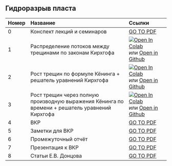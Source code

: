 ## Гидроразрыв пласта

Номер | Название | Ссылки
|:--|:------------|:----------------
0 | Конспект лекций и семинаров | [GO TO PDF](https://mualal.github.io/hydrofracturing/lectures-notes/main.pdf)
1 | Распределение потоков между трещинами по законам Кирхгофа | [![Open In Colab](https://colab.research.google.com/assets/colab-badge.svg)](https://colab.research.google.com/github/mualal/hydrofracturing/blob/master/notebooks/01_flow_distribution_between_fractures.ipynb) или [Open in Github](https://github.com/mualal/hydrofracturing/blob/master/notebooks/01_flow_distribution_between_fractures.ipynb)
2 | Рост трещин по формуле Кёнинга + решатель уравнений Кирхгофа | [![Open In Colab](https://colab.research.google.com/assets/colab-badge.svg)](https://colab.research.google.com/github/mualal/hydrofracturing/blob/master/notebooks/02_fractures_growth_with_Koning.ipynb) или [Open in Github](https://github.com/mualal/hydrofracturing/blob/master/notebooks/02_fractures_growth_with_Koning.ipynb)
3 | Рост трещин через полную производную выражения Кёнинга по времени + решатель уравнений Кирхгофа | [![Open In Colab](https://colab.research.google.com/assets/colab-badge.svg)](https://colab.research.google.com/github/mualal/hydrofracturing/blob/master/notebooks/03_fractures_growth_with_Koning_derivative.ipynb) или [Open in Github](https://github.com/mualal/hydrofracturing/blob/master/notebooks/03_fractures_growth_with_Koning_derivative.ipynb)
4 | ВКР | [GO TO PDF](https://mualal.github.io/hydrofracturing/vkr/main.pdf)
5 | Заметки для ВКР | [GO TO PDF](https://mualal.github.io/hydrofracturing/vkr-notes/main.pdf)
6 | Промежуточный отчёт | [GO TO PDF](https://mualal.github.io/hydrofracturing/report/main.pdf)
7 | Презентация к ВКР | [GO TO PDF](https://mualal.github.io/hydrofracturing/vkr-presentation/main.pdf)
8 | Статьи Е.В. Донцова | [GO TO PDF](https://mualal.github.io/hydrofracturing/Dontsov-articles/main.pdf)
